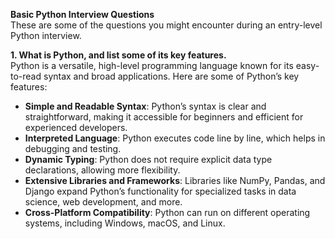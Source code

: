 <b>Basic Python Interview Questions</b><br>
These are some of the questions you might encounter during an entry-level Python interview. 

<b>1. What is Python, and list some of its key features.</b><br>
Python is a versatile, high-level programming language known for its easy-to-read syntax and broad applications. Here are some of Python’s key features:
<ul>
<li><strong>Simple and Readable Syntax</strong>: Python’s syntax is clear and straightforward, making it accessible for beginners and efficient for experienced developers.</li>
<li><strong>Interpreted Language</strong>: Python executes code line by line, which helps in debugging and testing.</li>
<li><strong>Dynamic Typing</strong>: Python does not require explicit data type declarations, allowing more flexibility.</li>
<li><strong>Extensive Libraries and Frameworks</strong>: Libraries like NumPy, Pandas, and Django expand Python’s functionality for specialized tasks in data science, web development, and more.</li>
<li><strong>Cross-Platform Compatibility</strong>: Python can run on different operating systems, including Windows, macOS, and Linux.</li>
</ul>
